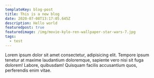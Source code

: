 ```yaml
---
templateKey: blog-post
title: This is a new blog
date: 2020-07-08T13:17:05.645Z
description: Hello world
featuredpost: true
featuredimage: /img/movie-kylo-ren-wallpaper-star-wars-7.jpg
tags:
  - test
---
```

Lorem ipsum dolor sit amet consectetur, adipisicing elit. Tempore ipsum tenetur at maxime laudantium doloremque, sapiente vero nisi sit fuga dolorem! Labore, quibusdam! Quisquam facilis accusantium quos, perferendis enim vitae.